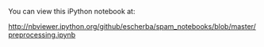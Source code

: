 You can view this iPython notebook at:

http://nbviewer.ipython.org/github/escherba/spam_notebooks/blob/master/preprocessing.ipynb
